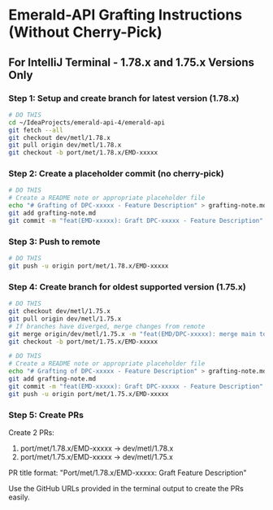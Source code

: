 # Emerald-API Grafting Instructions (Without Cherry-Pick)

## For IntelliJ Terminal - 1.78.x and 1.75.x Versions Only

### Step 1: Setup and create branch for latest version (1.78.x)
```bash
# DO THIS
cd ~/IdeaProjects/emerald-api-4/emerald-api
git fetch --all
git checkout dev/metl/1.78.x
git pull origin dev/metl/1.78.x
git checkout -b port/met/1.78.x/EMD-xxxxx
```

### Step 2: Create a placeholder commit (no cherry-pick)
```bash
# DO THIS
# Create a README note or appropriate placeholder file
echo "# Grafting of DPC-xxxxx - Feature Description" > grafting-note.md
git add grafting-note.md
git commit -m "feat(EMD-xxxxx): Graft DPC-xxxxx - Feature Description"
```

### Step 3: Push to remote
```bash
# DO THIS
git push -u origin port/met/1.78.x/EMD-xxxxx
```

### Step 4: Create branch for oldest supported version (1.75.x)
```bash
# DO THIS
git checkout dev/metl/1.75.x
git pull origin dev/metl/1.75.x
# If branches have diverged, merge changes from remote
git merge origin/dev/metl/1.75.x -m "feat(EMD/DPC-xxxxx): merge main to resolve conflicts"
git checkout -b port/met/1.75.x/EMD-xxxxx

# DO THIS
# Create a README note or appropriate placeholder file
echo "# Grafting of DPC-xxxxx - Feature Description" > grafting-note.md
git add grafting-note.md
git commit -m "feat(EMD-xxxxx): Graft DPC-xxxxx - Feature Description"
git push -u origin port/met/1.75.x/EMD-xxxxx
```

### Step 5: Create PRs
Create 2 PRs:
1. port/met/1.78.x/EMD-xxxxx → dev/metl/1.78.x
2. port/met/1.75.x/EMD-xxxxx → dev/metl/1.75.x

PR title format: "Port/met/1.78.x/EMD-xxxxx: Graft Feature Description"

Use the GitHub URLs provided in the terminal output to create the PRs easily.

